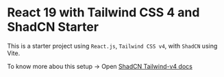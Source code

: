 # React 19 with Tailwind CSS 4 and ShadCN Starter

This is a starter project using `React.js`, `Tailwind CSS v4`, with `ShadCN` using Vite.

To know more abou this setup -> Open [ShadCN Tailwind-v4 docs](https://ui.shadcn.com/docs/tailwind-v4)

